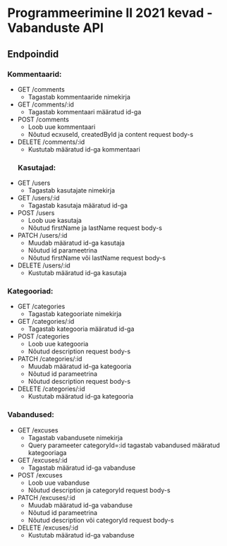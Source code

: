 # Programmeerimine II 2021 kevad - Vabanduste API

## Endpoindid
### Kommentaarid:
* GET /comments
  * Tagastab kommentaaride nimekirja
* GET /comments/:id
  * Tagastab kommentaari määratud id-ga
* POST /comments
  * Loob uue kommentaari
  * Nõutud ecxuseId, createdById ja content request body-s
* DELETE /comments/:id
  * Kustutab määratud id-ga kommentaari
  ### Kasutajad:
* GET /users
  * Tagastab kasutajate nimekirja
* GET /users/:id
  * Tagastab kasutaja määratud id-ga
* POST /users
  * Loob uue kasutaja
  * Nõutud firstName ja lastName request body-s
* PATCH /users/:id
  * Muudab määratud id-ga kasutaja
  * Nõutud id parameetrina
  * Nõutud firstName või lastName request body-s
* DELETE /users/:id
  * Kustutab määratud id-ga kasutaja
### Kategooriad:
* GET /categories
  * Tagastab kategooriate nimekirja
* GET /categories/:id
  * Tagastab kategooria määratud id-ga
* POST /categories
  * Loob uue kategooria
  * Nõutud description request body-s
* PATCH /categories/:id
  * Muudab määratud id-ga kategooria
  * Nõutud id parameetrina
  * Nõutud description request body-s
* DELETE /categories/:id
  * Kustutab määratud id-ga kategooria

### Vabandused:
* GET /excuses
  * Tagastab vabandusete nimekirja
  * Query parameeter categoryId=:id tagastab vabandused määratud kategooriaga
* GET /excuses/:id
  * Tagastab määratud id-ga vabanduse
* POST /excuses
  * Loob uue vabanduse
  * Nõutud description ja categoryId request body-s
* PATCH /excuses/:id
  * Muudab määratud id-ga vabanduse
  * Nõutud id parameetrina
  * Nõutud description või categoryId request body-s
* DELETE /excuses/:id
  * Kustutab määratud id-ga vabanduse
